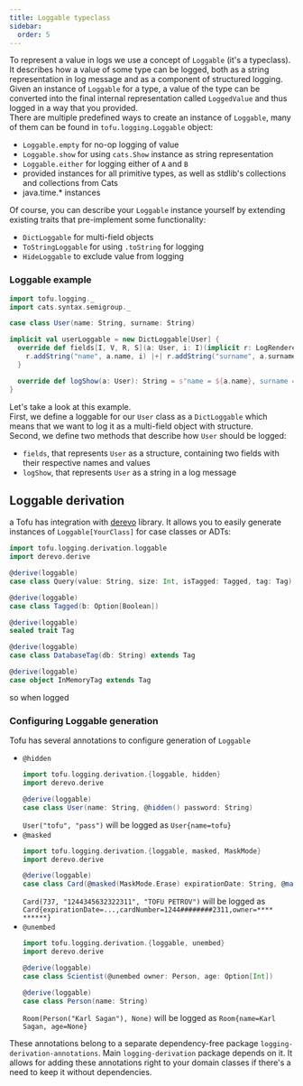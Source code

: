 ```yaml
---
title: Loggable typeclass
sidebar:
  order: 5
---
```


To represent a value in logs we use a concept of `Loggable` (it's a typeclass). It describes how a value of some type
can be logged, both as a string representation in log message and as a component of structured logging. Given an
instance of `Loggable` for a type, a value of the type can be converted into the final internal representation
called `LoggedValue` and thus logged in a way that you provided.  
There are multiple predefined ways to create an instance of `Loggable`, many of them can be found
in `tofu.logging.Loggable` object:

* `Loggable.empty` for no-op logging of value
* `Loggable.show` for using `cats.Show` instance as string representation
* `Loggable.either` for logging either of `A` and `B`
* provided instances for all primitive types, as well as stdlib's collections and collections from Cats
* java.time.* instances

Of course, you can describe your `Loggable` instance yourself by extending existing traits that pre-implement some
functionality:

* `DictLoggable` for multi-field objects
* `ToStringLoggable` for using `.toString` for logging
* `HideLoggable` to exclude value from logging

### Loggable example

```scala
import tofu.logging._
import cats.syntax.semigroup._

case class User(name: String, surname: String)

implicit val userLoggable = new DictLoggable[User] {
  override def fields[I, V, R, S](a: User, i: I)(implicit r: LogRenderer[I, V, R, S]): R = {
    r.addString("name", a.name, i) |+| r.addString("surname", a.surname, i)
  }

  override def logShow(a: User): String = s"name = ${a.name}, surname = ${a.surname}"
}
```

Let's take a look at this example.  
First, we define a loggable for our `User` class as a `DictLoggable` which means that we want to log it as a multi-field
object with structure.  
Second, we define two methods that describe how `User` should be logged:

* `fields`, that represents `User` as a structure, containing two fields with their respective names and values
* `logShow`, that represents `User` as a string in a log message

## Loggable derivation

a
Tofu has integration with [derevo](https://github.com/tofu-tf/derevo) library. It allows you to easily generate
instances of `Loggable[YourClass]` for case classes or ADTs:

```scala
import tofu.logging.derivation.loggable
import derevo.derive

@derive(loggable)
case class Query(value: String, size: Int, isTagged: Tagged, tag: Tag)

@derive(loggable)
case class Tagged(b: Option[Boolean])

@derive(loggable)
sealed trait Tag

@derive(loggable)
case class DatabaseTag(db: String) extends Tag

@derive(loggable)
case object InMemoryTag extends Tag
```

so when logged

### Configuring Loggable generation

Tofu has several annotations to configure generation of `Loggable`

* `@hidden`
  ```scala
  import tofu.logging.derivation.{loggable, hidden}
  import derevo.derive
  
  @derive(loggable)
  case class User(name: String, @hidden() password: String)
  
  ```
  `User("tofu", "pass")` will be logged as `User{name=tofu}`
* `@masked`
    ```scala
  import tofu.logging.derivation.{loggable, masked, MaskMode}
  import derevo.derive
  
  @derive(loggable)
  case class Card(@masked(MaskMode.Erase) expirationDate: String, @masked(MaskMode.ForLength(4, 12)) cardNumber: String, @masked() owner: String)
  
  ```
  `Card(737, "1244345632322311", "TOFU PETROV")` will be logged as
  `Card{expirationDate=...,cardNumber=1244########2311,owner=**** ******}`
* `@unembed`
   ```scala
  import tofu.logging.derivation.{loggable, unembed}
  import derevo.derive
  
  @derive(loggable)
  case class Scientist(@unembed owner: Person, age: Option[Int])
  
  @derive(loggable)
  case class Person(name: String)
  ```
  `Room(Person("Karl Sagan"), None)` will be logged as `Room{name=Karl Sagan, age=None}`

These annotations belong to a separate dependency-free package `logging-derivation-annotations`.
Main `logging-derivation` package depends on it.
It allows for adding these annotations right to your domain classes if there's a need to keep it without dependencies.